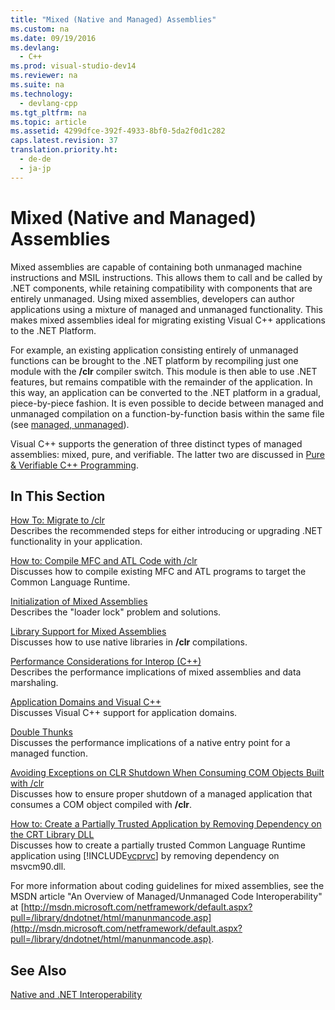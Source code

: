 ```yaml
---
title: "Mixed (Native and Managed) Assemblies"
ms.custom: na
ms.date: 09/19/2016
ms.devlang: 
  - C++
ms.prod: visual-studio-dev14
ms.reviewer: na
ms.suite: na
ms.technology: 
  - devlang-cpp
ms.tgt_pltfrm: na
ms.topic: article
ms.assetid: 4299dfce-392f-4933-8bf0-5da2f0d1c282
caps.latest.revision: 37
translation.priority.ht: 
  - de-de
  - ja-jp
---
```

# Mixed (Native and Managed) Assemblies
Mixed assemblies are capable of containing both unmanaged machine instructions and MSIL instructions. This allows them to call and be called by .NET components, while retaining compatibility with components that are entirely unmanaged. Using mixed assemblies, developers can author applications using a mixture of managed and unmanaged functionality. This makes mixed assemblies ideal for migrating existing Visual C++ applications to the .NET Platform.  
  
 For example, an existing application consisting entirely of unmanaged functions can be brought to the .NET platform by recompiling just one module with the **/clr** compiler switch. This module is then able to use .NET features, but remains compatible with the remainder of the application. In this way, an application can be converted to the .NET platform in a gradual, piece-by-piece fashion. It is even possible to decide between managed and unmanaged compilation on a function-by-function basis within the same file (see [managed, unmanaged](../vs140/managed--unmanaged.md)).  
  
 Visual C++ supports the generation of three distinct types of managed assemblies: mixed, pure, and verifiable. The latter two are discussed in [Pure & Verifiable C++ Programming](../vs140/Pure-and-Verifiable-Code--C---CLI-.md).  
  
## In This Section  
 [How To: Migrate to /clr](../vs140/How-to--Migrate-to--clr.md)  
 Describes the recommended steps for either introducing or upgrading .NET functionality in your application.  
  
 [How to: Compile MFC and ATL Code with /clr](../vs140/How-to--Compile-MFC-and-ATL-Code-By-Using--clr.md)  
 Discusses how to compile existing MFC and ATL programs to target the Common Language Runtime.  
  
 [Initialization of Mixed Assemblies](../vs140/Initialization-of-Mixed-Assemblies.md)  
 Describes the "loader lock" problem and solutions.  
  
 [Library Support for Mixed Assemblies](../vs140/Library-Support-for-Mixed-Assemblies.md)  
 Discusses how to use native libraries in **/clr** compilations.  
  
 [Performance Considerations for Interop (C++)](../vs140/Performance-Considerations-for-Interop--C---.md)  
 Describes the performance implications of mixed assemblies and data marshaling.  
  
 [Application Domains and Visual C++](../vs140/Application-Domains-and-Visual-C--.md)  
 Discusses Visual C++ support for application domains.  
  
 [Double Thunks](../vs140/Double-Thunking--C---.md)  
 Discusses the performance implications of a native entry point for a managed function.  
  
 [Avoiding Exceptions on CLR Shutdown When Consuming COM Objects Built with /clr](../vs140/Avoiding-Exceptions-on-CLR-Shutdown-When-Consuming-COM-Objects-Built-with--clr.md)  
 Discusses how to ensure proper shutdown of a managed application that consumes a COM object compiled with **/clr**.  
  
 [How to: Create a Partially Trusted Application by Removing Dependency on the CRT Library DLL](../vs140/How-to--Create-a-Partially-Trusted-Application-by-Removing-Dependency-on-the-CRT-Library-DLL.md)  
 Discusses how to create a partially trusted Common Language Runtime application using [!INCLUDE[vcprvc](../vs140/includes/vcprvc_md.md)] by removing dependency on msvcm90.dll.  
  
 For more information about coding guidelines for mixed assemblies, see the MSDN article "An Overview of Managed/Unmanaged Code Interoperability" at [http://msdn.microsoft.com/netframework/default.aspx?pull=/library/dndotnet/html/manunmancode.asp](http://msdn.microsoft.com/netframework/default.aspx?pull=/library/dndotnet/html/manunmancode.asp).  
  
## See Also  
 [Native and .NET Interoperability](../vs140/Native-and-.NET-Interoperability.md)